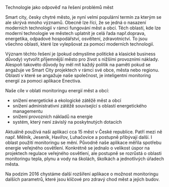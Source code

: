 Technologie jako odpověď na řešení problémů měst

Smart city, česky chytré město, je nyní velmi populární termín za kterým se ale skrývá mnoho významů. Obecně lze říci, že se jedná o nasazení moderních technologií v rámci fungování měst a obcí. Těch oblastí, kde lze moderní technologie ve městech uplatnit je celá řada např.doprava, energetika, odpadové hospodářství, osvěltení, zdravotnictví. To jsou všechno oblasti, které lze vylepšovat za pomocí moderních technologií.

Význam těchto řešení je (pokud odmyslíme politické a klasické business důvody) vytvořit příjemnější město pro život s nižšími provozními náklady. Alespoň takovéto důvody by měl mít každý politik na paměti pokud se angažuje ve Smart City projektech v rámci své obce, města nebo regionu. Oblastí v které se angažuje naše společnost, je inteligentní monitoring energií za pomoci aplikace Enectiva.

Naše cíle v oblati monitoringu energií měst a obcí:

- snížení energetické a ekologické zátěžě měst a obcí
- snížení administrativní zátěžě související s oblastí energetického managementu
- snížení provozních nákladů na energie
- systém, který není závislý na poskytnutých dotacích

Aktuálně používá naši aplikaci cca 15 měst v České republice. Patří mezi ně např. Mělník, Jeseník, Havířov, Luhačovice a postupně přibývají další. I oblast použití monitoringu se mění. Původně naše aplikace měřila spotřebu energie veřejného osvětlení. Konkrétně se jednalo o velikost úspor na projektech regulace veřejného osvětlení, ale postupně se rozrůstá o oblasti monitoringu tepla, plynu a vody na školách, školkách a jednotlivých úřadech města. 

Na podzim 2016 chystáme další rozšíření aplikace o možnost monitoringu dalších parametrů, které jsou klíčové pro zdravý chod měst a jejich budov.
